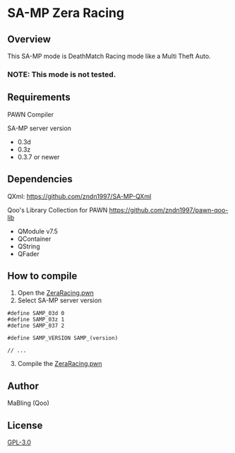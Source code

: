 # SA-MP Zera Racing

## Overview
This SA-MP mode is DeathMatch Racing mode like a Multi Theft Auto.

### NOTE: This mode is not tested.

## Requirements
PAWN Compiler

SA-MP server version
* 0.3d
* 0.3z
* 0.3.7 or newer

## Dependencies
QXml: https://github.com/zndn1997/SA-MP-QXml

Qoo's Library Collection for PAWN https://github.com/zndn1997/pawn-qoo-lib
* QModule v7.5
* QContainer
* QString
* QFader

## How to compile
1. Open the [ZeraRacing.pwn](ZeraRacing.pwn)
2. Select SA-MP server version
```pawn
#define SAMP_03d 0
#define SAMP_03z 1
#define SAMP_037 2

#define SAMP_VERSION SAMP_(version)

// ...
```
3. Compile the [ZeraRacing.pwn](ZeraRacing.pwn)

## Author
MaBling (Qoo)

## License
[GPL-3.0](LICENSE)